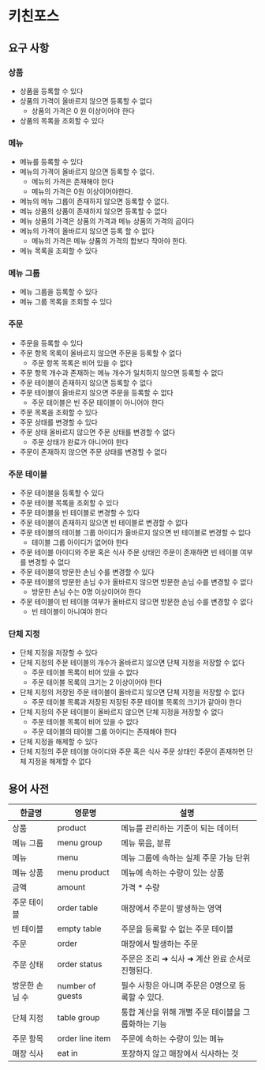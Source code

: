 # 키친포스

## 요구 사항

### 상품

- 상품을 등록할 수 있다
- 상품의 가격이 올바르지 않으면 등록할 수 없다
    - 상품의 가격은 0 원 이상이어야 한다
- 상품의 목록을 조회할 수 있다

### 메뉴

- 메뉴를 등록할 수 있다
- 메뉴의 가격이 올바르지 않으면 등록할 수 없다.
    - 메뉴의 가격은 존재해야 한다
    - 메뉴의 가격은 0원 이상이어야한다.
- 메뉴의 메뉴 그룹이 존재하지 않으면 등록할 수 없다.
- 메뉴 상품의 상품이 존재하지 않으면 등록할 수 없다
- 메뉴 상품의 가격은 상품의 가격과 메뉴 상품의 가격의 곱이다
- 메뉴의 가격이 올바르지 않으면 등록 할 수 없다
    - 메뉴의 가격은 메뉴 상품의 가격의 합보다 작아야 한다.
- 메뉴 목록을 조회할 수 있다

### 메뉴 그룹

- 메뉴 그룹을 등록할 수 있다
- 메뉴 그룹 목록을 조회할 수 있다

### 주문

- 주문을 등록할 수 있다
- 주문 항목 목록이 올바르지 않으면 주문을 등록할 수 없다
    - 주문 항목 목록은 비어 있을 수 없다
- 주문 항목 개수과 존재하는 메뉴 개수가 일치하지 않으면 등록할 수 없다
- 주문 테이블이 존재하지 않으면 등록할 수 없다
- 주문 테이블이 올바르지 않으면 주문을 등록할 수 없다
    - 주문 테이블은 빈 주문 테이블이 아니어야 한다
- 주문 목록을 조회할 수 있다
- 주문 상태를 변경할 수 있다
- 주문 상태 올바르지 않으면 주문 상태를 변경할 수 없다
    - 주문 상태가 완료가 아니어야 한다
- 주문이 존재하지 않으면 주문 상태를 변경할 수 없다

### 주문 테이블

- 주문 테이블을 등록할 수 있다
- 주문 테이블 목록을 조회할 수 있다
- 주문 테이블을 빈 테이블로 변경할 수 있다
- 주문 테이블이 존재하지 않으면 빈 테이블로 변경할 수 없다
- 주문 테이블의 테이블 그룹 아이디가 올바르지 않으면 빈 테이블로 변경할 수 없다
    - 테이블 그룹 아이디가 없어야 한다
- 주문 테이블 아이디와 주문 혹은 식사 주문 상태인 주문이 존재하면 빈 테이블 여부를 변경할 수 없다
- 주문 테이블의 방문한 손님 수를 변경할 수 있다
- 주문 테이블의 방문한 손님 수가 올바르지 않으면 방문한 손님 수를 변경할 수 없다
    - 방문한 손님 수는 0명 이상이어야 한다
- 주문 테이블이 빈 테이블 여부가 올바르지 않으면 방문한 손님 수를 변경할 수 없다
    - 빈 테이블이 아니여야 한다

### 단체 지정

- 단체 지정을 저장할 수 있다
- 단체 지정의 주문 테이블의 개수가 올바르지 않으면 단체 지정을 저장할 수 없다
    - 주문 테이블 목록이 비어 있을 수 없다
    - 주문 테이블 목록의 크기는 2 이상이어야 한다
- 단체 지정의 저장된 주문 테이블이 올바르지 않으면 단체 지정을 저장할 수 없다
    - 주문 테이블 목록과 저장된 저장된 주문 테이블 목록의 크기가 같아야 한다
- 단체 지정의 주문 테이블이 올바르지 않으면 단체 지정을 저장할 수 없다
    - 주문 테이블 목록이 비어 있을 수 없다
    - 주문 테이블의 테이블 그룹 아이디는 존재해야 한다
- 단체 지정을 해제할 수 있다
- 단체 지정의 주문 테이블 아이디와 주문 혹은 식사 주문 상태인 주문이 존재하면 단체 지정을 해제할 수 없다

## 용어 사전

| 한글명 | 영문명 | 설명 |
| --- | --- | --- |
| 상품 | product | 메뉴를 관리하는 기준이 되는 데이터 |
| 메뉴 그룹 | menu group | 메뉴 묶음, 분류 |
| 메뉴 | menu | 메뉴 그룹에 속하는 실제 주문 가능 단위 |
| 메뉴 상품 | menu product | 메뉴에 속하는 수량이 있는 상품 |
| 금액 | amount | 가격 * 수량 |
| 주문 테이블 | order table | 매장에서 주문이 발생하는 영역 |
| 빈 테이블 | empty table | 주문을 등록할 수 없는 주문 테이블 |
| 주문 | order | 매장에서 발생하는 주문 |
| 주문 상태 | order status | 주문은 조리 ➜ 식사 ➜ 계산 완료 순서로 진행된다. |
| 방문한 손님 수 | number of guests | 필수 사항은 아니며 주문은 0명으로 등록할 수 있다. |
| 단체 지정 | table group | 통합 계산을 위해 개별 주문 테이블을 그룹화하는 기능 |
| 주문 항목 | order line item | 주문에 속하는 수량이 있는 메뉴 |
| 매장 식사 | eat in | 포장하지 않고 매장에서 식사하는 것 |
